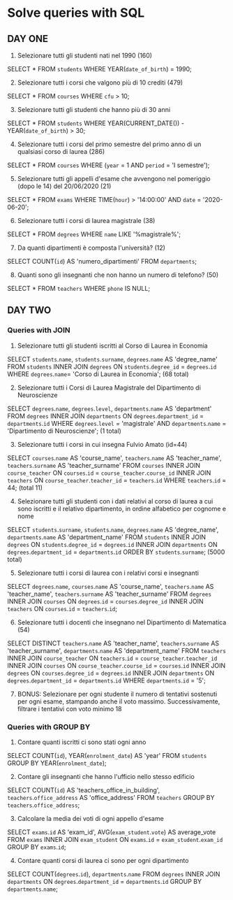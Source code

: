 # Solve queries with SQL

## DAY ONE

1. Selezionare tutti gli studenti nati nel 1990 (160)

SELECT * FROM `students` WHERE YEAR(`date_of_birth`) = 1990;

2. Selezionare tutti i corsi che valgono più di 10 crediti (479)

SELECT * FROM `courses` WHERE `cfu` > 10;

3. Selezionare tutti gli studenti che hanno più di 30 anni

SELECT * FROM `students` WHERE YEAR(CURRENT_DATE()) - YEAR(`date_of_birth`) > 30;

4. Selezionare tutti i corsi del primo semestre del primo anno di un qualsiasi corso di
   laurea (286)

SELECT * FROM `courses` WHERE (`year` = 1 AND `period` = 'I semestre');

5. Selezionare tutti gli appelli d'esame che avvengono nel pomeriggio (dopo le 14) del
   20/06/2020 (21)

SELECT * FROM `exams` WHERE TIME(`hour`) > '14:00:00' AND `date` = '2020-06-20';

6. Selezionare tutti i corsi di laurea magistrale (38)

SELECT * FROM `degrees` WHERE `name` LIKE '%magistrale%';

7. Da quanti dipartimenti è composta l'università? (12)

SELECT COUNT(`id`) AS 'numero_dipartimenti' FROM `departments`;

8. Quanti sono gli insegnanti che non hanno un numero di telefono? (50)

SELECT * FROM `teachers` WHERE `phone` IS NULL;

## DAY TWO

### Queries with JOIN

1. Selezionare tutti gli studenti iscritti al Corso di Laurea in Economia

SELECT `students`.`name`, `students`.`surname`, `degrees`.`name` AS 'degree_name' FROM `students` INNER JOIN `degrees` ON `students`.`degree_id` = `degrees`.`id` WHERE `degrees`.`name`= 'Corso di Laurea in Economia'; (68 total)

2. Selezionare tutti i Corsi di Laurea Magistrale del Dipartimento di
Neuroscienze

SELECT `degrees`.`name`, `degrees`.`level`, `departments`.`name` AS 'department' FROM `degrees` INNER JOIN `departments` ON `degrees`.`department_id` = `departments`.`id` WHERE `degrees`.`level` = 'magistrale' AND `departments`.`name` = 'Dipartimento di Neuroscienze'; (1 total)

3. Selezionare tutti i corsi in cui insegna Fulvio Amato (id=44)

SELECT `courses`.`name` AS 'course_name', `teachers`.`name` AS 'teacher_name', `teachers`.`surname` AS 'teacher_surname' FROM `courses` INNER JOIN `course_teacher` ON `courses`.`id` = `course_teacher`.`course_id` INNER JOIN `teachers` ON `course_teacher`.`teacher_id` = `teachers`.`id` WHERE `teachers`.`id` = 44; (total 11)

4. Selezionare tutti gli studenti con i dati relativi al corso di laurea a cui sono iscritti e il relativo dipartimento, in ordine alfabetico per cognome e nome

SELECT `students`.`surname`, `students`.`name`, `degrees`.`name` AS 'degree_name', `departments`.`name` AS 'department_name' FROM `students` INNER JOIN `degrees` ON `students`.`degree_id` = `degrees`.`id` INNER JOIN `departments` ON `degrees`.`department_id` = `departments`.`id` ORDER BY `students`.`surname`; (5000 total)

5. Selezionare tutti i corsi di laurea con i relativi corsi e insegnanti

SELECT `degrees`.`name`, `courses`.`name` AS 'course_name', `teachers`.`name` AS 'teacher_name', `teachers`.`surname` AS 'teacher_surname' FROM `degrees` INNER JOIN `courses` ON `degrees`.`id` = `courses`.`degree_id` INNER JOIN `teachers` ON `courses`.`id` = `teachers`.`id`;

6. Selezionare tutti i docenti che insegnano nel Dipartimento di
Matematica (54)

SELECT DISTINCT `teachers`.`name` AS 'teacher_name', `teachers`.`surname` AS 'teacher_surname', `departments`.`name` AS 'department_name' FROM `teachers` INNER JOIN `course_teacher` ON `teachers`.`id` = `course_teacher`.`teacher_id` INNER JOIN `courses` ON `course_teacher`.`course_id` = `courses`.`id` INNER JOIN `degrees` ON `courses`.`degree_id` = `degrees`.`id` INNER JOIN `departments` ON `degrees`.`department_id` = `departments`.`id` WHERE `departments`.`id` = '5';


7. BONUS: Selezionare per ogni studente il numero di tentativi sostenuti
per ogni esame, stampando anche il voto massimo. Successivamente,
filtrare i tentativi con voto minimo 18

### Queries with GROUP BY

1. Contare quanti iscritti ci sono stati ogni anno

SELECT COUNT(`id`), YEAR(`enrolment_date`) AS 'year' FROM `students` GROUP BY YEAR(`enrolment_date`);

2. Contare gli insegnanti che hanno l'ufficio nello stesso edificio

SELECT COUNT(`id`) AS 'teachers_office_in_building', `teachers`.`office_address` AS 'office_address' FROM `teachers` GROUP BY `teachers`.`office_address`;

3. Calcolare la media dei voti di ogni appello d'esame

SELECT `exams`.`id` AS 'exam_id', AVG(`exam_student`.`vote`) AS average_vote FROM `exams` INNER JOIN `exam_student` ON `exams`.`id` = `exam_student`.`exam_id` GROUP BY `exams`.`id`;

4. Contare quanti corsi di laurea ci sono per ogni dipartimento

SELECT COUNT(`degrees`.`id`), `departments`.`name` FROM `degrees` INNER JOIN `departments` ON `degrees`.`department_id` = `departments`.`id` GROUP BY `departments`.`name`;